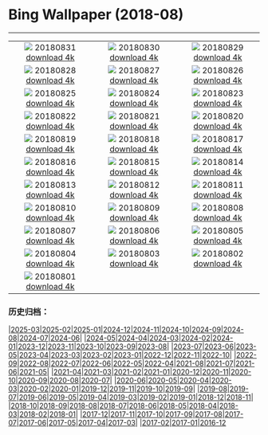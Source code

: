 # Bing Wallpaper (2018-08)
**************
| | | |
| :----: | :----: | :----: |
| ![](https://www.bing.com/az/hprichbg/rb/HighlandDancers_ZH-CN10588013331_1920x1080.jpg) 20180831 [download 4k](https://www.bing.com/az/hprichbg/rb/HighlandDancers_ZH-CN10588013331_UHD.jpg) | ![](https://www.bing.com/az/hprichbg/rb/LawnBowling_ZH-CN10492037230_1920x1080.jpg) 20180830 [download 4k](https://www.bing.com/az/hprichbg/rb/LawnBowling_ZH-CN10492037230_UHD.jpg) | ![](https://www.bing.com/az/hprichbg/rb/CastleFrankenstein_ZH-CN8604017330_1920x1080.jpg) 20180829 [download 4k](https://www.bing.com/az/hprichbg/rb/CastleFrankenstein_ZH-CN8604017330_UHD.jpg) |
| ![](https://www.bing.com/az/hprichbg/rb/MasaiWildebeest_ZH-CN9807199192_1920x1080.jpg) 20180828 [download 4k](https://www.bing.com/az/hprichbg/rb/MasaiWildebeest_ZH-CN9807199192_UHD.jpg) | ![](https://www.bing.com/az/hprichbg/rb/Number2_ZH-CN12009255937_1920x1080.jpg) 20180827 [download 4k](https://www.bing.com/az/hprichbg/rb/Number2_ZH-CN12009255937_UHD.jpg) | ![](https://www.bing.com/az/hprichbg/rb/Unisphere_ZH-CN7027287379_1920x1080.jpg) 20180826 [download 4k](https://www.bing.com/az/hprichbg/rb/Unisphere_ZH-CN7027287379_UHD.jpg) |
| ![](https://www.bing.com/az/hprichbg/rb/JeanLafitte_ZH-CN11969195990_1920x1080.jpg) 20180825 [download 4k](https://www.bing.com/az/hprichbg/rb/JeanLafitte_ZH-CN11969195990_UHD.jpg) | ![](https://www.bing.com/az/hprichbg/rb/ZHONGYUAN_ZH-CN11622221601_1920x1080.jpg) 20180824 [download 4k](https://www.bing.com/az/hprichbg/rb/ZHONGYUAN_ZH-CN11622221601_UHD.jpg) | ![](https://www.bing.com/az/hprichbg/rb/FranceMenton_ZH-CN8996032014_1920x1080.jpg) 20180823 [download 4k](https://www.bing.com/az/hprichbg/rb/FranceMenton_ZH-CN8996032014_UHD.jpg) |
| ![](https://www.bing.com/az/hprichbg/rb/AKSUP_ZH-CN14506867124_1920x1080.jpg) 20180822 [download 4k](https://www.bing.com/az/hprichbg/rb/AKSUP_ZH-CN14506867124_UHD.jpg) | ![](https://www.bing.com/az/hprichbg/rb/ManedWolf_ZH-CN10924002958_1920x1080.jpg) 20180821 [download 4k](https://www.bing.com/az/hprichbg/rb/ManedWolf_ZH-CN10924002958_UHD.jpg) | ![](https://www.bing.com/az/hprichbg/rb/ChrisFabregas_ZH-CN11030716797_1920x1080.jpg) 20180820 [download 4k](https://www.bing.com/az/hprichbg/rb/ChrisFabregas_ZH-CN11030716797_UHD.jpg) |
| ![](https://www.bing.com/az/hprichbg/rb/PineMartenScotland_ZH-CN10077017107_1920x1080.jpg) 20180819 [download 4k](https://www.bing.com/az/hprichbg/rb/PineMartenScotland_ZH-CN10077017107_UHD.jpg) | ![](https://www.bing.com/az/hprichbg/rb/SFOTarmac_ZH-CN9823345722_1920x1080.jpg) 20180818 [download 4k](https://www.bing.com/az/hprichbg/rb/SFOTarmac_ZH-CN9823345722_UHD.jpg) | ![](https://www.bing.com/az/hprichbg/rb/CanolaBeehives_ZH-CN9545312261_1920x1080.jpg) 20180817 [download 4k](https://www.bing.com/az/hprichbg/rb/CanolaBeehives_ZH-CN9545312261_UHD.jpg) |
| ![](https://www.bing.com/az/hprichbg/rb/Qxi_ZH-CN15613902048_1920x1080.jpg) 20180816 [download 4k](https://www.bing.com/az/hprichbg/rb/Qxi_ZH-CN15613902048_UHD.jpg) | ![](https://www.bing.com/az/hprichbg/rb/SkylineparkRoller_ZH-CN8492771279_1920x1080.jpg) 20180815 [download 4k](https://www.bing.com/az/hprichbg/rb/SkylineparkRoller_ZH-CN8492771279_UHD.jpg) | ![](https://www.bing.com/az/hprichbg/rb/OtterChillin_ZH-CN11488013572_1920x1080.jpg) 20180814 [download 4k](https://www.bing.com/az/hprichbg/rb/OtterChillin_ZH-CN11488013572_UHD.jpg) |
| ![](https://www.bing.com/az/hprichbg/rb/GrevysZebra_ZH-CN8656523429_1920x1080.jpg) 20180813 [download 4k](https://www.bing.com/az/hprichbg/rb/GrevysZebra_ZH-CN8656523429_UHD.jpg) | ![](https://www.bing.com/az/hprichbg/rb/BulgariaPerseids_ZH-CN11638911564_1920x1080.jpg) 20180812 [download 4k](https://www.bing.com/az/hprichbg/rb/BulgariaPerseids_ZH-CN11638911564_UHD.jpg) | ![](https://www.bing.com/az/hprichbg/rb/ElephantParade_ZH-CN13084036095_1920x1080.jpg) 20180811 [download 4k](https://www.bing.com/az/hprichbg/rb/ElephantParade_ZH-CN13084036095_UHD.jpg) |
| ![](https://www.bing.com/az/hprichbg/rb/MountainDayJapan_ZH-CN9454216848_1920x1080.jpg) 20180810 [download 4k](https://www.bing.com/az/hprichbg/rb/MountainDayJapan_ZH-CN9454216848_UHD.jpg) | ![](https://www.bing.com/az/hprichbg/rb/SmithsonianBones_ZH-CN10706349393_1920x1080.jpg) 20180809 [download 4k](https://www.bing.com/az/hprichbg/rb/SmithsonianBones_ZH-CN10706349393_UHD.jpg) | ![](https://www.bing.com/az/hprichbg/rb/HuaynaPicchu_ZH-CN9938663347_1920x1080.jpg) 20180808 [download 4k](https://www.bing.com/az/hprichbg/rb/HuaynaPicchu_ZH-CN9938663347_UHD.jpg) |
| ![](https://www.bing.com/az/hprichbg/rb/HighlandTige_ZH-CN11284423315_1920x1080.jpg) 20180807 [download 4k](https://www.bing.com/az/hprichbg/rb/HighlandTige_ZH-CN11284423315_UHD.jpg) | ![](https://www.bing.com/az/hprichbg/rb/SchonnbrunnPark_ZH-CN8641092561_1920x1080.jpg) 20180806 [download 4k](https://www.bing.com/az/hprichbg/rb/SchonnbrunnPark_ZH-CN8641092561_UHD.jpg) | ![](https://www.bing.com/az/hprichbg/rb/PortAntonio_ZH-CN10325538004_1920x1080.jpg) 20180805 [download 4k](https://www.bing.com/az/hprichbg/rb/PortAntonio_ZH-CN10325538004_UHD.jpg) |
| ![](https://www.bing.com/az/hprichbg/rb/LovePark_ZH-CN10739395628_1920x1080.jpg) 20180804 [download 4k](https://www.bing.com/az/hprichbg/rb/LovePark_ZH-CN10739395628_UHD.jpg) | ![](https://www.bing.com/az/hprichbg/rb/FringeFireworks_ZH-CN10750567003_1920x1080.jpg) 20180803 [download 4k](https://www.bing.com/az/hprichbg/rb/FringeFireworks_ZH-CN10750567003_UHD.jpg) | ![](https://www.bing.com/az/hprichbg/rb/BadlandsCycle_ZH-CN11688990875_1920x1080.jpg) 20180802 [download 4k](https://www.bing.com/az/hprichbg/rb/BadlandsCycle_ZH-CN11688990875_UHD.jpg) |
| ![](https://www.bing.com/az/hprichbg/rb/NebutaFloat_ZH-CN10266438691_1920x1080.jpg) 20180801 [download 4k](https://www.bing.com/az/hprichbg/rb/NebutaFloat_ZH-CN10266438691_UHD.jpg) |  |  |

### 历史归档：

|[2025-03](bing/2025-03/2025-03.md)|[2025-02](bing/2025-02/2025-02.md)|[2025-01](bing/2025-01/2025-01.md)|[2024-12](bing/2024-12/2024-12.md)|[2024-11](bing/2024-11/2024-11.md)|[2024-10](bing/2024-10/2024-10.md)|[2024-09](bing/2024-09/2024-09.md)|[2024-08](bing/2024-08/2024-08.md)|[2024-07](bing/2024-07/2024-07.md)|[2024-06](bing/2024-06/2024-06.md)|
|[2024-05](bing/2024-05/2024-05.md)|[2024-04](bing/2024-04/2024-04.md)|[2024-03](bing/2024-03/2024-03.md)|[2024-02](bing/2024-02/2024-02.md)|[2024-01](bing/2024-01/2024-01.md)|[2023-12](bing/2023-12/2023-12.md)|[2023-11](bing/2023-11/2023-11.md)|[2023-10](bing/2023-10/2023-10.md)|[2023-09](bing/2023-09/2023-09.md)|[2023-08](bing/2023-08/2023-08.md)|
|[2023-07](bing/2023-07/2023-07.md)|[2023-06](bing/2023-06/2023-06.md)|[2023-05](bing/2023-05/2023-05.md)|[2023-04](bing/2023-04/2023-04.md)|[2023-03](bing/2023-03/2023-03.md)|[2023-02](bing/2023-02/2023-02.md)|[2023-01](bing/2023-01/2023-01.md)|[2022-12](bing/2022-12/2022-12.md)|[2022-11](bing/2022-11/2022-11.md)|[2022-10](bing/2022-10/2022-10.md)|
|[2022-09](bing/2022-09/2022-09.md)|[2022-08](bing/2022-08/2022-08.md)|[2022-07](bing/2022-07/2022-07.md)|[2022-06](bing/2022-06/2022-06.md)|[2022-05](bing/2022-05/2022-05.md)|[2022-04](bing/2022-04/2022-04.md)|[2021-08](bing/2021-08/2021-08.md)|[2021-07](bing/2021-07/2021-07.md)|[2021-06](bing/2021-06/2021-06.md)|[2021-05](bing/2021-05/2021-05.md)|
|[2021-04](bing/2021-04/2021-04.md)|[2021-03](bing/2021-03/2021-03.md)|[2021-02](bing/2021-02/2021-02.md)|[2021-01](bing/2021-01/2021-01.md)|[2020-12](bing/2020-12/2020-12.md)|[2020-11](bing/2020-11/2020-11.md)|[2020-10](bing/2020-10/2020-10.md)|[2020-09](bing/2020-09/2020-09.md)|[2020-08](bing/2020-08/2020-08.md)|[2020-07](bing/2020-07/2020-07.md)|
|[2020-06](bing/2020-06/2020-06.md)|[2020-05](bing/2020-05/2020-05.md)|[2020-04](bing/2020-04/2020-04.md)|[2020-03](bing/2020-03/2020-03.md)|[2020-02](bing/2020-02/2020-02.md)|[2020-01](bing/2020-01/2020-01.md)|[2019-12](bing/2019-12/2019-12.md)|[2019-11](bing/2019-11/2019-11.md)|[2019-10](bing/2019-10/2019-10.md)|[2019-09](bing/2019-09/2019-09.md)|
|[2019-08](bing/2019-08/2019-08.md)|[2019-07](bing/2019-07/2019-07.md)|[2019-06](bing/2019-06/2019-06.md)|[2019-05](bing/2019-05/2019-05.md)|[2019-04](bing/2019-04/2019-04.md)|[2019-03](bing/2019-03/2019-03.md)|[2019-02](bing/2019-02/2019-02.md)|[2019-01](bing/2019-01/2019-01.md)|[2018-12](bing/2018-12/2018-12.md)|[2018-11](bing/2018-11/2018-11.md)|
|[2018-10](bing/2018-10/2018-10.md)|[2018-09](bing/2018-09/2018-09.md)|[2018-08](bing/2018-08/2018-08.md)|[2018-07](bing/2018-07/2018-07.md)|[2018-06](bing/2018-06/2018-06.md)|[2018-05](bing/2018-05/2018-05.md)|[2018-04](bing/2018-04/2018-04.md)|[2018-03](bing/2018-03/2018-03.md)|[2018-02](bing/2018-02/2018-02.md)|[2018-01](bing/2018-01/2018-01.md)|
|[2017-12](bing/2017-12/2017-12.md)|[2017-11](bing/2017-11/2017-11.md)|[2017-10](bing/2017-10/2017-10.md)|[2017-09](bing/2017-09/2017-09.md)|[2017-08](bing/2017-08/2017-08.md)|[2017-07](bing/2017-07/2017-07.md)|[2017-06](bing/2017-06/2017-06.md)|[2017-05](bing/2017-05/2017-05.md)|[2017-04](bing/2017-04/2017-04.md)|[2017-03](bing/2017-03/2017-03.md)|
|[2017-02](bing/2017-02/2017-02.md)|[2017-01](bing/2017-01/2017-01.md)|[2016-12](bing/2016-12/2016-12.md)
